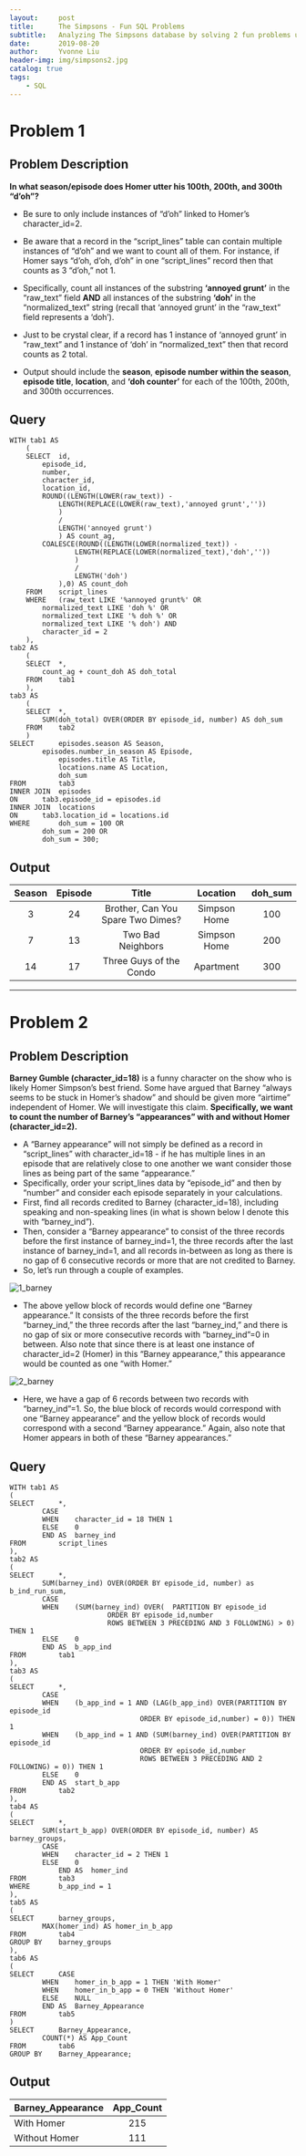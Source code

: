 ```yaml
---
layout:     post
title:      The Simpsons - Fun SQL Problems
subtitle:   Analyzing The Simpsons database by solving 2 fun problems using SQL
date:       2019-08-20
author:     Yvonne Liu
header-img: img/simpsons2.jpg
catalog: true
tags:
    - SQL
---
```


# Problem 1

## Problem Description

**In what season/episode does Homer utter his 100th, 200th, and 300th “d’oh”?**  

* Be sure to only include instances of “d’oh” linked to Homer’s character_id=2.  

* Be aware that a record in the “script_lines” table can contain multiple instances of “d’oh” and we want to count all of them.  For instance, if Homer says “d’oh, d’oh, d’oh” in one “script_lines” record then that counts as 3 “d’oh,” not 1.  

* Specifically, count all instances of the substring **‘annoyed grunt’** in the “raw_text” field **AND** all instances of the substring **‘doh’** in the “normalized_text” string (recall that ‘annoyed grunt’ in the “raw_text” field represents a ‘doh’).  

* Just to be crystal clear, if a record has 1 instance of ‘annoyed grunt’ in “raw_text” and 1 instance of ‘doh’ in “normalized_text” then that record counts as 2 total.  

* Output should include the **season**, **episode number within the season**, **episode title**, **location**, and **‘doh counter’** for each of the 100th, 200th, and 300th occurrences.

## Query

```
WITH tab1 AS
	(
	SELECT	id,
		episode_id,
		number, 
		character_id,
		location_id,
		ROUND((LENGTH(LOWER(raw_text)) - 
			LENGTH(REPLACE(LOWER(raw_text),'annoyed grunt',''))
			) 
			/ 
			LENGTH('annoyed grunt')        
			) AS count_ag,
		COALESCE(ROUND((LENGTH(LOWER(normalized_text)) - 
				LENGTH(REPLACE(LOWER(normalized_text),'doh',''))
				) 
				/ 
				LENGTH('doh')
			),0) AS count_doh
	FROM	script_lines
	WHERE	(raw_text LIKE '%annoyed grunt%' OR
		normalized_text LIKE 'doh %' OR
		normalized_text LIKE '% doh %' OR
		normalized_text LIKE '% doh') AND
		character_id = 2
	),
tab2 AS
	(		
	SELECT	*,
		count_ag + count_doh AS doh_total
	FROM	tab1
	),
tab3 AS
	(
	SELECT	*,
		SUM(doh_total) OVER(ORDER BY episode_id, number) AS doh_sum
	FROM	tab2
	)
SELECT		episodes.season AS Season,
		episodes.number_in_season AS Episode,
        	episodes.title AS Title,
        	locations.name AS Location,
        	doh_sum
FROM		tab3
INNER JOIN	episodes
ON		tab3.episode_id = episodes.id
INNER JOIN	locations
ON		tab3.location_id = locations.id
WHERE		doh_sum = 100 OR
		doh_sum = 200 OR
		doh_sum = 300;

```

## Output

| Season | Episode |                 Title                |   Location   | doh_sum  |
|:------:|:-------:|:------------------------------------:|:------------:|:--------:|	
| 3      |   24    |  Brother, Can You Spare Two Dimes?   | Simpson Home |    100   |
| 7      |   13    |          Two Bad Neighbors           | Simpson Home |    200   |
|14      |   17    |       Three Guys of the Condo        |  Apartment   |    300   |

***
# Problem 2

## Problem Description

**Barney Gumble (character_id=18)** is a funny character on the show who is likely Homer Simpson’s best friend.  Some have argued that Barney “always seems to be stuck in Homer’s shadow” and should be given more “airtime” independent of Homer.  We will investigate this claim.  **Specifically, we want to count the number of Barney’s “appearances” with and without Homer (character_id=2).**  

* A “Barney appearance” will not simply be defined as a record in “script_lines” with character_id=18 - if he has multiple lines in an episode that are relatively close to one another we want consider those lines as being part of the same “appearance.”  
* Specifically, order your script_lines data by “episode_id” and then by “number” and consider each episode separately in your calculations.  
* First, find all records credited to Barney (character_id=18), including speaking and non-speaking lines (in what is shown below I denote this with “barney_ind”).  
* Then, consider a “Barney appearance” to consist of the three records before the first instance of barney_ind=1, the three records after the last instance of barney_ind=1, and all records in-between as long as there is no gap of 6 consecutive records or more that are not credited to Barney.  
* So, let’s run through a couple of examples. 

![1_barney](https://user-images.githubusercontent.com/78829814/110739832-ca371200-81e6-11eb-9e82-18f612f1a8f6.jpg)


* The above yellow block of records would define one “Barney appearance.”  It consists of the three records before the first “barney_ind,” the three records after the last “barney_ind,” and there is no gap of six or more consecutive records with “barney_ind”=0 in between.  Also note that since there is at least one instance of character_id=2 (Homer) in this “Barney appearance,” this appearance would be counted as one “with Homer.” 


![2_barney](https://user-images.githubusercontent.com/78829814/110739620-63195d80-81e6-11eb-9ddf-28ce4de19bf1.jpg)

* Here, we have a gap of 6 records between two records with “barney_ind”=1.  So, the blue block of records would correspond with one “Barney appearance” and the yellow block of records would correspond with a second “Barney appearance.”  Again, also note that Homer appears in both of these “Barney appearances.”

## Query

```
WITH tab1 AS
(
SELECT		*,
		CASE
		WHEN	character_id = 18 THEN 1
		ELSE 	0
		END AS 	barney_ind
FROM		script_lines
),
tab2 AS
(
SELECT		*,
		SUM(barney_ind) OVER(ORDER BY episode_id, number) as b_ind_run_sum,
		CASE
		WHEN	(SUM(barney_ind) OVER(	PARTITION BY episode_id 
						ORDER BY episode_id,number 
						ROWS BETWEEN 3 PRECEDING AND 3 FOLLOWING) > 0) THEN 1
		ELSE	0
		END AS 	b_app_ind
FROM		tab1
),
tab3 AS
(
SELECT		*,
		CASE
		WHEN	(b_app_ind = 1 AND (LAG(b_app_ind) OVER(PARTITION BY episode_id 
								ORDER BY episode_id,number) = 0)) THEN 1
		WHEN	(b_app_ind = 1 AND (SUM(barney_ind) OVER(PARTITION BY episode_id 
								ORDER BY episode_id,number 
								ROWS BETWEEN 3 PRECEDING AND 2 FOLLOWING) = 0)) THEN 1
		ELSE 	0
		END AS 	start_b_app
FROM		tab2
),
tab4 AS
(
SELECT 		*,
		SUM(start_b_app) OVER(ORDER BY episode_id, number) AS barney_groups,
		CASE
		WHEN	character_id = 2 THEN 1
		ELSE 	0
        	END AS 	homer_ind
FROM		tab3
WHERE		b_app_ind = 1
),
tab5 AS
(
SELECT		barney_groups,
		MAX(homer_ind) AS homer_in_b_app
FROM		tab4
GROUP BY 	barney_groups
),
tab6 AS
(
SELECT		CASE
		WHEN 	homer_in_b_app = 1 THEN 'With Homer'
		WHEN 	homer_in_b_app = 0 THEN 'Without Homer'
		ELSE 	NULL
		END AS 	Barney_Appearance
FROM		tab5
)
SELECT		Barney_Appearance,
		COUNT(*) AS App_Count
FROM		tab6
GROUP BY 	Barney_Appearance;
```

## Output

| Barney_Appearance | App_Count |	
|:----------------- |:---------:|	
| With Homer        |    215    |	
| Without Homer     |    111    |

